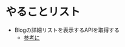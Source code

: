 # やることリスト

- Blogの詳細リストを表示するAPIを取得する
  - [参考に](https://qiita.com/takakou/items/88dba056e6b391a28db6)
